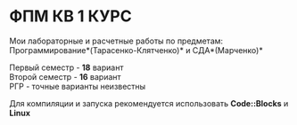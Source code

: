 
# ФПМ КВ 1 КУРС 

Мои лабораторные и расчетные работы по предметам:  
Программирование*(Тарасенко-Клятченко)* и СДА*(Марченко)*

Первый семестр - **18** вариант  
Второй семестр - **16** вариант  
РГР - точные варианты неизвестны  

Для компиляции и запуска рекомендуется использовать **Code::Blocks** и **Linux**
